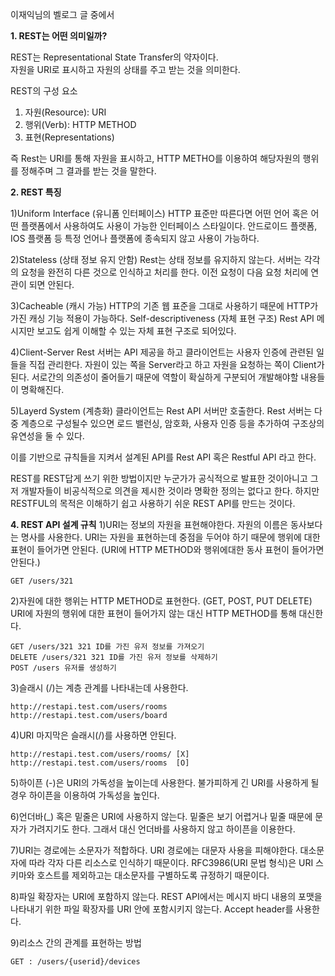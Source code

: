 이재익님의 벨로그 글 중에서

**1. REST는 어떤 의미일까?**

REST는 Representational State Transfer의 약자이다.  
자원을 URI로 표시하고 자원의 상태를 주고 받는 것을 의미한다.

REST의 구성 요소

1. 자원(Resource): URI
2. 행위(Verb): HTTP METHOD
3. 표현(Representations)

즉 Rest는 URI를 통해 자원을 표시하고, HTTP METHO를 이용하여 해당자원의 행위를 정해주며 그 결과를 받는 것을 말한다.

**2. REST 특징**

1)Uniform Interface (유니폼 인터페이스)
HTTP 표준만 따른다면 어떤 언어 혹은 어떤 플랫폼에서 사용하여도 사용이 가능한 인터페이스 스타일이다.
안드로이드 플랫폼, IOS 플랫폼 등 특정 언어나 플랫폼에 종속되지 않고 사용이 가능하다.

2)Stateless (상태 정보 유지 안함)
Rest는 상태 정보를 유지하지 않는다.
서버는 각각의 요청을 완전히 다른 것으로 인식하고 처리를 한다.
이전 요청이 다음 요청 처리에 연관이 되면 안된다.

3)Cacheable (캐시 가능)
HTTP의 기존 웹 표준을 그대로 사용하기 때문에 HTTP가 가진 캐싱 기능 적용이 가능하다.
Self-descriptiveness (자체 표현 구조)
Rest API 메시지만 보고도 쉽게 이해할 수 있는 자체 표현 구조로 되어있다.

4)Client-Server
Rest 서버는 API 제공을 하고 클라이언트는 사용자 인증에 관련된 일들을 직접 관리한다.
자원이 있는 쪽을 Server라고 하고 자원을 요청하는 쪽이 Client가 된다.
서로간의 의존성이 줄어들기 때문에 역할이 확실하게 구분되어 개발해야할 내용들이 명확해진다.

5)Layerd System (계층화)
클라이언트는 Rest API 서버만 호출한다.
Rest 서버는 다중 계층으로 구성될수 있으면 로드 밸런싱, 암호화, 사용자 인증 등을 추가하여 구조상의
유연성을 둘 수 있다.

이를 기반으로 규칙들을 지켜서 설계된 API를 Rest API 혹은 Restful API 라고 한다.

REST를 REST답게 쓰기 위한 방법이지만 누군가가 공식적으로 발표한 것이아니고 그저 개발자들이 비공식적으로 의견을 제시한 것이라 명확한 정의는 없다고 한다. 하지만 RESTFUL의 목적은 이해하기 쉽고 사용하기 쉬운 REST API를 만드는 것이다.

**4. REST API 설계 규칙**
1)URI는 정보의 자원을 표현해야한다.
자원의 이름은 동사보다는 명사를 사용한다.
URI는 자원을 표현하는데 중점을 두어야 하기 때문에 행위에 대한 표현이 들어가면 안된다.
(URI에 HTTP METHOD와 행위에대한 동사 표현이 들어가면 안된다.)

```
GET /users/321
```

2)자원에 대한 행위는 HTTP METHOD로 표현한다. (GET, POST, PUT DELETE)
URI에 자원의 행위에 대한 표현이 들어가지 않는 대신 HTTP METHOD를 통해 대신한다.

```
GET /users/321 321 ID를 가진 유저 정보를 가져오기
DELETE /users/321 321 ID를 가진 유저 정보를 삭제하기
POST /users 유저를 생성하기
```

3)슬래시 (/)는 계층 관계를 나타내는데 사용한다.

```
http://restapi.test.com/users/rooms
http://restapi.test.com/users/board
```

4)URI 마지막은 슬래시(/)를 사용하면 안된다.

```
http://restapi.test.com/users/rooms/ [X]
http://restapi.test.com/users/rooms  [O]
```

5)하이픈 (-)은 URI의 가독성을 높이는데 사용한다.
불가피하게 긴 URI를 사용하게 될 경우 하이픈을 이용하여 가독성을 높인다.

6)언더바(\_) 혹은 밑줄은 URI에 사용하지 않는다.
밑줄은 보기 어렵거나 밑줄 때문에 문자가 가려지기도 한다.
그래서 대신 언더바를 사용하지 않고 하이픈을 이용한다.

7)URI는 경로에는 소문자가 적합하다.
URI 경로에는 대문자 사용을 피해야한다.
대소문자에 따라 각자 다른 리소스로 인식하기 때문이다.
RFC3986(URI 문법 형식)은 URI 스키마와 호스트를 제외하고는 대소문자를 구별하도록 규정하기 때문이다.

8)파일 확장자는 URI에 포함하지 않는다.
REST API에서는 메시지 바디 내용의 포맷을 나타내기 위한 파일 확장자를 URI 안에 포함시키지 않는다.
Accept header를 사용한다.

9)리소스 간의 관계를 표현하는 방법

```
GET : /users/{userid}/devices
```
